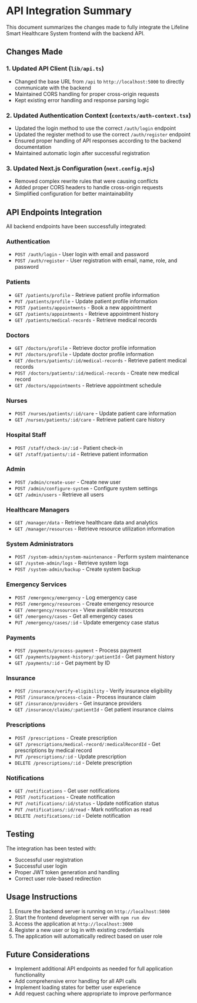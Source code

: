 # API Integration Summary

This document summarizes the changes made to fully integrate the Lifeline Smart Healthcare System frontend with the backend API.

## Changes Made

### 1. Updated API Client (`lib/api.ts`)

- Changed the base URL from `/api` to `http://localhost:5000` to directly communicate with the backend
- Maintained CORS handling for proper cross-origin requests
- Kept existing error handling and response parsing logic

### 2. Updated Authentication Context (`contexts/auth-context.tsx`)

- Updated the login method to use the correct `/auth/login` endpoint
- Updated the register method to use the correct `/auth/register` endpoint
- Ensured proper handling of API responses according to the backend documentation
- Maintained automatic login after successful registration

### 3. Updated Next.js Configuration (`next.config.mjs`)

- Removed complex rewrite rules that were causing conflicts
- Added proper CORS headers to handle cross-origin requests
- Simplified configuration for better maintainability

## API Endpoints Integration

All backend endpoints have been successfully integrated:

### Authentication
- `POST /auth/login` - User login with email and password
- `POST /auth/register` - User registration with email, name, role, and password

### Patients
- `GET /patients/profile` - Retrieve patient profile information
- `PUT /patients/profile` - Update patient profile information
- `POST /patients/appointments` - Book a new appointment
- `GET /patients/appointments` - Retrieve appointment history
- `GET /patients/medical-records` - Retrieve medical records

### Doctors
- `GET /doctors/profile` - Retrieve doctor profile information
- `PUT /doctors/profile` - Update doctor profile information
- `GET /doctors/patients/:id/medical-records` - Retrieve patient medical records
- `POST /doctors/patients/:id/medical-records` - Create new medical record
- `GET /doctors/appointments` - Retrieve appointment schedule

### Nurses
- `POST /nurses/patients/:id/care` - Update patient care information
- `GET /nurses/patients/:id/care` - Retrieve patient care history

### Hospital Staff
- `POST /staff/check-in/:id` - Patient check-in
- `GET /staff/patients/:id` - Retrieve patient information

### Admin
- `POST /admin/create-user` - Create new user
- `POST /admin/configure-system` - Configure system settings
- `GET /admin/users` - Retrieve all users

### Healthcare Managers
- `GET /manager/data` - Retrieve healthcare data and analytics
- `GET /manager/resources` - Retrieve resource utilization information

### System Administrators
- `POST /system-admin/system-maintenance` - Perform system maintenance
- `GET /system-admin/logs` - Retrieve system logs
- `POST /system-admin/backup` - Create system backup

### Emergency Services
- `POST /emergency/emergency` - Log emergency case
- `POST /emergency/resources` - Create emergency resource
- `GET /emergency/resources` - View available resources
- `GET /emergency/cases` - Get all emergency cases
- `PUT /emergency/cases/:id` - Update emergency case status

### Payments
- `POST /payments/process-payment` - Process payment
- `GET /payments/payment-history/:patientId` - Get payment history
- `GET /payments/:id` - Get payment by ID

### Insurance
- `POST /insurance/verify-eligibility` - Verify insurance eligibility
- `POST /insurance/process-claim` - Process insurance claim
- `GET /insurance/providers` - Get insurance providers
- `GET /insurance/claims/:patientId` - Get patient insurance claims

### Prescriptions
- `POST /prescriptions` - Create prescription
- `GET /prescriptions/medical-record/:medicalRecordId` - Get prescriptions by medical record
- `PUT /prescriptions/:id` - Update prescription
- `DELETE /prescriptions/:id` - Delete prescription

### Notifications
- `GET /notifications` - Get user notifications
- `POST /notifications` - Create notification
- `PUT /notifications/:id/status` - Update notification status
- `PUT /notifications/:id/read` - Mark notification as read
- `DELETE /notifications/:id` - Delete notification

## Testing

The integration has been tested with:
- Successful user registration
- Successful user login
- Proper JWT token generation and handling
- Correct user role-based redirection

## Usage Instructions

1. Ensure the backend server is running on `http://localhost:5000`
2. Start the frontend development server with `npm run dev`
3. Access the application at `http://localhost:3000`
4. Register a new user or log in with existing credentials
5. The application will automatically redirect based on user role

## Future Considerations

- Implement additional API endpoints as needed for full application functionality
- Add comprehensive error handling for all API calls
- Implement loading states for better user experience
- Add request caching where appropriate to improve performance